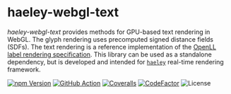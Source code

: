 # haeley-webgl-text

*haeley-webgl-text* provides methods for GPU-based text rendering in WebGL. 
The glyph rendering uses precomputed signed distance fields (SDFs).
The text rendering is a reference implementation of the [OpenLL label rendering specification](https://github.com/cginternals/openll).
This library can be used as a standalone dependency, but is developed and intended for [`haeley`](https://github.com/halb3/haeley) real-time rendering framework.

[![npm Version](https://img.shields.io/npm/v/haeley-webgl-text.svg)](https://www.npmjs.com/package/haeley-webgl-text)
[![GitHub Action](https://img.shields.io/github/workflow/status/halb3/haeley-webgl-text/test.svg)](https://github.com/halb3/haeley-webgl-text/actions)
[![Coveralls](https://img.shields.io/coveralls/github/halb3/haeley-webgl-text.svg?logo=coveralls)](https://coveralls.io/github/halb3/haeley-webgl-text/)
[![CodeFactor](https://img.shields.io/codefactor/grade/github/halb3/haeley-webgl-text/main.svg?logo=codefactor)](https://www.codefactor.io/repository/github/halb3/haeley-webgl-text/)
![License](https://img.shields.io/github/license/halb3/haeley-webgl-text.svg?logo=coveralls)
